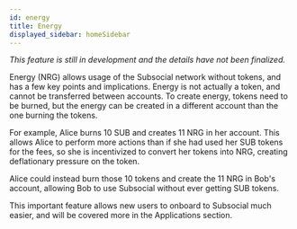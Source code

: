 ```yaml
---
id: energy
title: Energy
displayed_sidebar: homeSidebar
---
```


*This feature is still in development and the details have not been finalized.*

Energy (NRG) allows usage of the Subsocial network without tokens, and has a few key points and implications. 
Energy is not actually a token, and cannot be transferred between accounts. 
To create energy, tokens need to be burned, but the energy can be created in a different account than the one burning the tokens.

For example, Alice burns 10 SUB and creates 11 NRG in her account. 
This allows Alice to perform more actions than if she had used her SUB tokens for the fees, so she is incentivized to convert her tokens into NRG, 
creating deflationary pressure on the token.

Alice could instead burn those 10 tokens and create the 11 NRG in Bob's account, allowing Bob to use Subsocial without ever getting SUB tokens.

This important feature allows new users to onboard to Subsocial much easier, and will be covered more in the Applications section.
